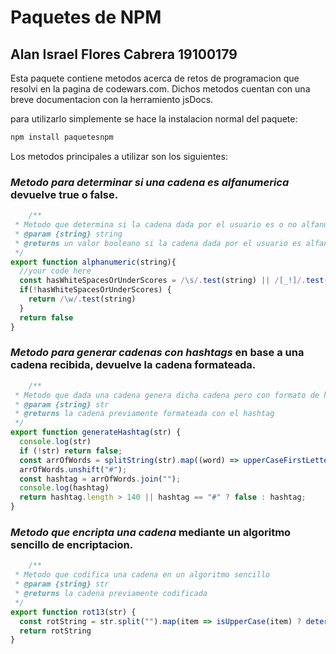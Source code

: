 # Paquetes de NPM 

## Alan Israel Flores Cabrera 19100179

Esta paquete contiene metodos acerca de retos de programacion que resolvi en la pagina de codewars.com. Dichos metodos cuentan con una breve documentacion con la herramiento jsDocs.

para utilizarlo simplemente se hace la instalacion normal del paquete: 

```js
npm install paquetesnpm
```

Los metodos principales a utilizar son los siguientes: 

### ***Metodo para determinar si una cadena es alfanumerica*** devuelve true o false.
```js
    /**
 * Metodo que determina si la cadena dada por el usuario es o no alfanumerica.
 * @param {string} string 
 * @returns un valor booleano si la cadena dada por el usuario es alfanumerica
 */
export function alphanumeric(string){
  //your code here
  const hasWhiteSpacesOrUnderScores = /\s/.test(string) || /[_!]/.test(string)
  if(!hasWhiteSpacesOrUnderScores) {
    return /\w/.test(string)
  }
  return false
}
```
### ***Metodo para generar cadenas con hashtags*** en base a una cadena recibida, devuelve la cadena formateada.
```js
    /**
 * Metodo que dada una cadena genera dicha cadena pero con formato de hashtag.
 * @param {string} str 
 * @returns la cadena previamente formateada con el hashtag
 */
export function generateHashtag(str) {
  console.log(str)
  if (!str) return false;
  const arrOfWords = splitString(str).map((word) => upperCaseFirstLetter(word));
  arrOfWords.unshift("#");
  const hashtag = arrOfWords.join("");
  console.log(hashtag)
  return hashtag.length > 140 || hashtag == "#" ? false : hashtag;
}
```
### ***Metodo que encripta una cadena*** mediante un algoritmo sencillo de encriptacion.
```js
    /**
 * Metodo que codifica una cadena en un algoritmo sencillo
 * @param {string} str 
 * @returns la cadena previamente codificada
 */
export function rot13(str) {
  const rotString = str.split("").map(item => isUpperCase(item) ? determineLetter(item).toUpperCase() : determineLetter(item)).join("")
  return rotString
}
```
